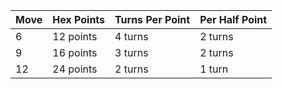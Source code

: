 | Move | Hex Points | Turns Per Point | Per Half Point |
| ---- | ---------- | --------------- | -------------- |
| 6    | 12 points  | 4 turns         | 2 turns        | 
| 9    | 16 points  | 3 turns         | 2 turns        |
| 12   | 24 points  | 2 turns         | 1 turn       |
